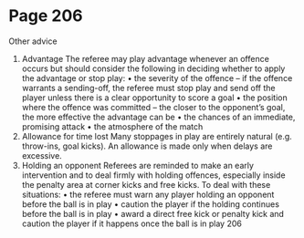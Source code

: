 # Page 206

Other advice
1. Advantage
The referee may play advantage whenever an offence occurs but should
consider the following in deciding whether to apply the advantage or stop
play:
• the severity of the offence – if the offence warrants a sending-off, the
referee must stop play and send off the player unless there is a clear
opportunity to score a goal
• the position where the offence was committed – the closer to the
opponent’s goal, the more effective the advantage can be
• the chances of an immediate, promising attack
• the atmosphere of the match
2. Allowance for time lost
Many stoppages in play are entirely natural (e.g. throw-ins, goal kicks).
An allowance is made only when delays are excessive.
3. Holding an opponent
Referees are reminded to make an early intervention and to deal firmly with
holding offences, especially inside the penalty area at corner kicks and free
kicks. To deal with these situations:
• the referee must warn any player holding an opponent before the ball
is in play
• caution the player if the holding continues before the ball is in play
• award a direct free kick or penalty kick and caution the player if it
happens once the ball is in play
206
